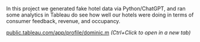 In this project we generated fake hotel data via Python/ChatGPT, and ran some analytics in Tableau do see how well our hotels were doing in terms of consumer feedback, revenue, and occupancy.

[public.tableau.com/app/profile/dominic.m](https://public.tableau.com/app/profile/dominic.matthews/viz/Hotel_Performance_17490024137900/OverviewDashboard?publish=yes)   *(Ctrl+Click to open in a new tab)*
